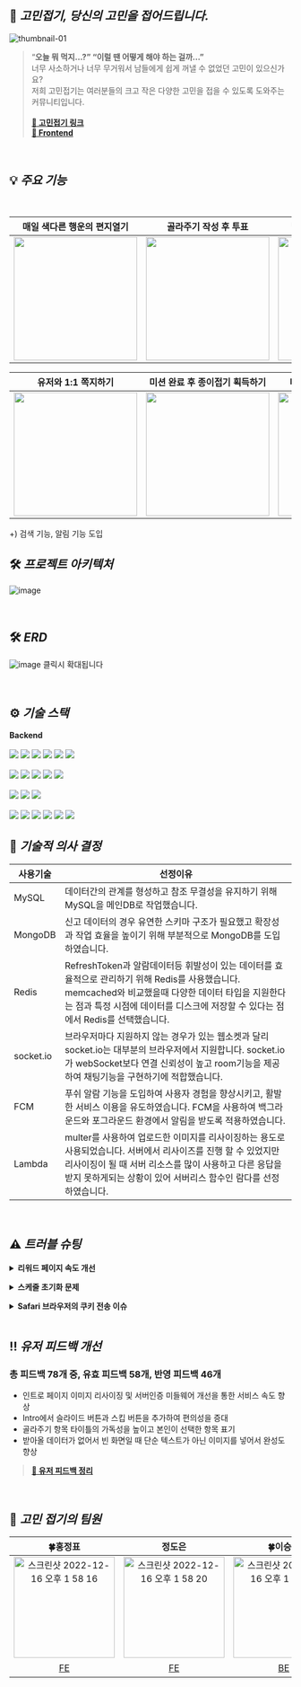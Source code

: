 


## 📃 **_고민접기, 당신의 고민을 접어드립니다._**
![thumbnail-01](https://user-images.githubusercontent.com/112849712/207773647-0f8d2c2a-51b9-4d98-a10b-76f5da19fb33.jpg)

>“**오늘 뭐 먹지…?” “이럴 땐 어떻게 해야 하는 걸까…”**<br/>
>너무 사소하거나 너무 무거워서 남들에게 쉽게 꺼낼 수 없었던 고민이 있으신가요?<br/>
>저희 고민접기는 여러분들의 크고 작은 다양한 고민을 접을 수 있도록 도와주는 커뮤니티입니다.<br/>
><br/>
>**[:iphone: 고민접기 링크](https://gomin.site)**<br/>
>**[📎 Frontend](https://github.com/gomin-solution/Frontend)**<br/>

<br/>

## 💡 **_주요 기능_**

<br/>

| 매일 색다른 행운의 편지열기 |  골라주기 작성 후 투표 | 답해주기 작성 및 의견받기  |
|:---: | :---: | :---: |
| <img src="https://user-images.githubusercontent.com/112849712/207931147-af4eea01-a930-4e17-a326-5a750cd98293.gif" width="220" /> | <img src="https://user-images.githubusercontent.com/112849712/207931260-90a786a9-7aca-44f9-9f49-524164928eb5.gif" width="220" /> | <img src="https://user-images.githubusercontent.com/112849712/207931359-4576b136-a1a8-436d-887d-e0007f5a9dd5.gif" width="220" /> |

| 유저와 1:1 쪽지하기 |  미션 완료 후 종이접기 획득하기 | 미션 완료에 따른 등급 상승 |
|:---: | :---: | :---: |
| <img src="https://user-images.githubusercontent.com/112849712/207931481-fffa89d9-d49e-46a5-a501-c05d4f61392b.gif" width="220" /> | <img src="https://user-images.githubusercontent.com/112849712/207931549-9ec6f670-0c2c-4804-971a-8960a91bd943.gif" width="220" /> | <img src="https://user-images.githubusercontent.com/112849712/207931603-4bfb07c9-4972-4cd4-8619-0e281f29514f.gif" width="220" /> |

+) 검색 기능, 알림 기능 도입 
<br/>

## 🛠️ **_프로젝트 아키텍처_**
![image](https://user-images.githubusercontent.com/112886992/207830402-6c6de0dd-ba40-4c88-bd6c-c59e3a6924a1.png)

<br/>

## 🛠️ **_ERD_**
![image](https://user-images.githubusercontent.com/98438390/207852089-0c4d2979-3b84-4b2d-9545-7d69685963c6.png)
클릭시 확대됩니다

<br/>

## ⚙️ **_기술 스택_**

**Backend**<br /><br />
<img src="https://img.shields.io/badge/Node.js-339933?style=for-the-badge&logo=Node.js&logoColor=white">
<img src="https://img.shields.io/badge/Express-000000?style=for-the-badge&logo=Express&logoColor=white">
<img src="https://img.shields.io/badge/JavaScript-F7DF1E?style=for-the-badge&logo=JavaScript&logoColor=black">
<img src="https://img.shields.io/badge/npm-CB3837?style=for-the-badge&logo=npm&logoColor=white">
<img src="https://img.shields.io/badge/Let's Encrypt-003A70?style=for-the-badge&logo=Let's Encrypt&logoColor=white">
<img src="https://img.shields.io/badge/PM2-2B037A?style=for-the-badge&logo=PM2&logoColor=white">
<br />
<br />
<img src="https://img.shields.io/badge/MySQL-4479A1?style=for-the-badge&logo=MySQL&logoColor=white">
<img src="https://img.shields.io/badge/Sequelize-52B0E7?style=for-the-badge&logo=Sequelize&logoColor=white">
<img src="https://img.shields.io/badge/MongoDB-47A248?style=for-the-badge&logo=MongoDB&logoColor=white">
<img src="https://img.shields.io/badge/Mongoose-871618?style=for-the-badge&logo=Mongoose&logoColor=white">
<img src="https://img.shields.io/badge/Redis-DC382D?style=for-the-badge&logo=Redis&logoColor=white">
<br />
<br />
<img src="https://img.shields.io/badge/Amazon EC2-FF9900?style=for-the-badge&logo=Amazon EC2&logoColor=white">
<img src="https://img.shields.io/badge/Amazon S3-569A31?style=for-the-badge&logo=Amazon S3&logoColor=white">
<img src="https://img.shields.io/badge/AWS Lambda-FF9900?style=for-the-badge&logo=AWS Lambda&logoColor=white">
<br />
<br />
<img src="https://img.shields.io/badge/JSON Web Tokens-000000?style=for-the-badge&logo=JSON Web Tokens&logoColor=white">
<img src="https://img.shields.io/badge/FCM-FFCA28?style=for-the-badge&logo=Firebase&logoColor=white">
<img src="https://img.shields.io/badge/Socket.io-010101?style=for-the-badge&logo=Socket.io&logoColor=white">
<img src="https://img.shields.io/badge/GitHub-181717?style=for-the-badge&logo=GitHub&logoColor=white">
<img src="https://img.shields.io/badge/GitHub Actions-2088FF?style=for-the-badge&logo=GitHub Actions&logoColor=white">
<img src="https://img.shields.io/badge/CodeDeploy-212599?style=for-the-badge&logo=CodeDeploy&logoColor=white">
<br/>

## 🔩 **_기술적 의사 결정_**
|사용기술|선정이유|
|------|---|
|MySQL|데이터간의 관계를 형성하고 참조 무결성을 유지하기 위해 MySQL을 메인DB로 작업했습니다.|
|MongoDB|신고 데이터의 경우 유연한 스키마 구조가 필요했고 확장성과 작업 효율을 높이기 위해 부분적으로 MongoDB를 도입하였습니다.|
|Redis|RefreshToken과 알람데이터등 휘발성이 있는 데이터를 효율적으로 관리하기 위해 Redis를 사용했습니다. <br/>memcached와 비교했을때 다양한 데이터 타입을 지원한다는 점과 특정 시점에 데이터를 디스크에 저장할 수 있다는 점에서 Redis를 선택했습니다.|
|socket.io|브라우저마다 지원하지 않는 경우가 있는 웹소켓과 달리 socket.io는 대부분의 브라우저에서 지원합니다. socket.io가 webSocket보다 연결 신뢰성이 높고 room기능을 제공하여 채팅기능을 구현하기에 적합했습니다.|
|FCM|푸쉬 알람 기능을 도입하여 사용자 경험을 향상시키고, 활발한 서비스 이용을 유도하였습니다. FCM을 사용하여 백그라운드와 포그라운드 환경에서 알림을 받도록 적용하였습니다.|
|Lambda|multer를 사용하여 업로드한 이미지를 리사이징하는 용도로 사용되었습니다. 서버에서 리사이즈를 진행 할 수 있었지만 리사이징이 될 때 서버 리소스를 많이 사용하고 다른 응답을 받지 못하게되는 상황이 있어 서버리스 함수인 람다를 선정하였습니다.|



<br/>

## ⚠️ **_트러블 슈팅_**
**<details><summary>리워드 페이지 속도 개선</summary>**
문제: 리워드 페이지의 서버 응답이 평균 2초 후반대가 걸림 <br />
<br />
원인파악: 코드를 주석해가며 찾은 결과 DB에서 유저활동 기록을 가져오는데 2초대가 걸림.<br />
<br />
필요한 데이터만 가져오기 위해 attribute속성을 사용해 속도를 개선하였지만 유저의 활동이 쌓일 수록 데이터를 가져오는데 많은 시간이 소요됨
유저 활동기록 테이블을 따로 만들어 유저의 활동이 있을때 마다 활동 기록 데이터를 업데이트시킴.
리워드 페이지 요청시 유저 활동 정보를 가져오기 위한 불필요한 Join이 없어지고 이미 업데이트된 유저의 활동기록을 가져와 속도를 약 90% 개선할 수 있었음.
<br />
![image](https://user-images.githubusercontent.com/98438390/207874893-f092cf62-f1ce-4c00-98fe-550fa2932fb6.png)
<br />
![image](https://user-images.githubusercontent.com/98438390/207877852-0ec4412f-bcb3-4019-b594-911582597915.png)




</details>

**<details><summary>스케줄 초기화 문제</summary>**

서버가 꺼지면 스케줄 스텍이 초기화 되는 문제가 발생하였고</br>
이로 인해 투표하기 게시글 자동 마감기능이 정상적으로 작동하지 않았습니다.</br>
이를 해결하기 위해 서버 실행시 스케줄이 재설정되도록 수정하고</br>
마감기한이 이미 지난 게시글은 전부 마감처리 되도록 수정하였습니다.</br>


</details>

**<details><summary>Safari 브라우저의 쿠키 전송 이슈</summary>**

Safari 브라우저의 ITP에 의해 교차 도메인의 쿠키를 차단하여 쿠키를 전송할 수 없는 문제가 발생 했습니다.<br/>
이를 해결하기 위해 서버와 클라이언트의 도메인을 동일 출처로 맞춰야 했지만 도메인을 변경하지 않고 토큰전달 방식을 바꾸는 것으로 문제를 해결하였습니다.<br/>
토큰을 바디로 발급하는 것으로 Safari의 토큰전달 문제를 해결하였지만, 토큰 재발급시 서버에서 다음 미들웨어를 응답할 수 없는 문제가 발생했습니다.<br/>
기존의 방식은 토큰을 재발급 하여  쿠키에 토큰을 싣고 다음 미들웨어를 호출해 기존의 요청을 처리하였으나<br/>
토큰을 바디로 보내게 되면서 미들웨어에서 이중으로 응답할 수 없는 문제가 발생했습니다.<br/>
이를 해결하기 위해<br/>
프론트에서 Interceptor를 적용하여 서버에서 주는 재발급 토큰을 감지하고 재발급 받은 토큰을 헤더에 실어 서버에 재요청 하는 방식으로 문제를 해결하였습니다.

</details>
<br/>

## ‼️ **_유저 피드백 개선_**
### **총 피드백 78개 중, 유효 피드백 58개, 반영 피드백 46개**
- 인트로 페이지 이미지 리사이징 및 서버인증  미들웨어 개선을 통한 서비스 속도 향상
- Intro에서 슬라이드 버튼과 스킵 버튼을 추가하여 편의성을 증대
- 골라주기 항목 타이틀의 가독성을 높이고 본인이 선택한 항목 표기
- 받아올 데이터가 없어서 빈 화면일 때 단순 텍스트가 아닌 이미지를 넣어서 완성도 향상<br/>
>**[📌 유저 피드백 정리](https://github.com/gomin-solution/Frontend/issues/199)**

<br/>

## 📸 **_고민 접기의 팀원_**
| 🍀홍정표|정도은|🍀이승표|이준|손민성|이현서 |
|:---: | :---: | :---: | :---: | :---: | :---: |
 |<img width="180" alt="스크린샷 2022-12-16 오후 1 58 16" src="https://user-images.githubusercontent.com/112849712/208025805-db74f89f-4aee-4456-8677-f2a332272f12.png">|<img width="180" alt="스크린샷 2022-12-16 오후 1 58 20" src="https://user-images.githubusercontent.com/112849712/208025814-de14a534-785a-4df1-bd0f-441758c7a12e.png">|<img width="180" alt="스크린샷 2022-12-16 오후 1 58 26" src="https://user-images.githubusercontent.com/112849712/208025820-5812fcd9-fefc-40e5-a3fd-d77c04c40d2d.png">|<img width="180" alt="스크린샷 2022-12-16 오후 1 56 58" src="https://user-images.githubusercontent.com/112849712/208025823-15fd8103-bb02-4000-bbd9-dd29bc613537.png"> | <img width="180" alt="스크린샷 2022-12-16 오후 1 58 12" src="https://user-images.githubusercontent.com/112849712/208026972-d079ae90-8481-4f46-b2a6-71735a0e7898.png">|<img width="180" alt="스크린샷 2022-12-16 오후 2 08 05" src="https://user-images.githubusercontent.com/112849712/208027107-c9a78ff3-7dff-48e5-9810-10b00ac43474.png">|
[FE](https://github.com/Jeongpyo-Hong) |[FE](https://github.com/do-eun)| [BE](https://github.com/leeSP22)| [BE](https://github.com/Leejun2022)| [BE](https://github.com/Tarel-Github)| 디자이너|

